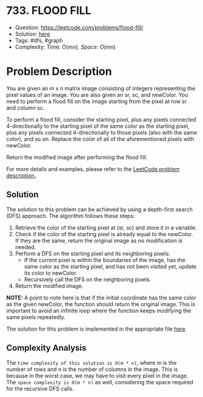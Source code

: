 # 733. FLOOD FILL

* Question: https://leetcode.com/problems/flood-fill/
* Solution: [here](Solution.java)
* Tags: #dfs, #graph
* Complexity: Time: O(m*n), Space: O(m*n)

# Problem Description

You are given an m x n matrix image consisting of integers representing the pixel values of an image. You are also given
an sr, sc, and newColor. You need to perform a flood fill on the image starting from the pixel at row sr and column sc.

To perform a flood fill, consider the starting pixel, plus any pixels connected 4-directionally to the starting pixel of
the same color as the starting pixel, plus any pixels connected 4-directionally to those pixels (also with the same
color), and so on. Replace the color of all of the aforementioned pixels with newColor.

Return the modified image after performing the flood fill.

For more details and examples, please refer to
the [LeetCode problem description.](https://leetcode.com/problems/flood-fill/)

## Solution

The solution to this problem can be achieved by using a depth-first search (DFS) approach. The algorithm follows these
steps:

1. Retrieve the color of the starting pixel at (sr, sc) and store it in a variable.
2. Check if the color of the starting pixel is already equal to the newColor. If they are the same, return the original
   image as no modification is needed.
3. Perform a DFS on the starting pixel and its neighboring pixels:
    * If the current pixel is within the boundaries of the image, has the same color as the starting pixel, and has not
      been visited yet, update its color to newColor.
    * Recursively call the DFS on the neighboring pixels.
4. Return the modified image.

**NOTE:** A point to note here is that if the initial coordinate has the same color as the given newColor, the function
should
return the original image. This is important to avoid an infinite loop where the function keeps modifying the same
pixels repeatedly.

The solution for this problem is implemented in the appropriate file [here](Solution.java)

## Complexity Analysis

The `time complexity of this solution is O(m * n)`, where m is the number of rows and n is the number of columns in the
image. This is because in the worst case, we may have to visit every pixel in the image. The `space complexity is O(m *
n)` as well, considering the space required for the recursive DFS calls.
